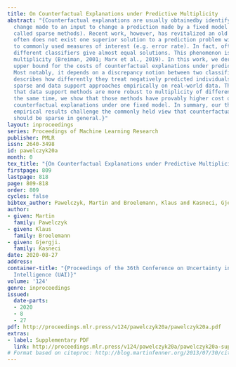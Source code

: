 ```yaml
---
title: On Counterfactual Explanations under Predictive Multiplicity
abstract: "{Counterfactual explanations are usually obtainedby identifying the smallest
  change made to an input to change a prediction made by a fixed model (hereafter
  called sparse methods). Recent work, however, has revitalized an old insight: there
  often does not exist one superior solution to a prediction problem with respect
  to commonly used measures of interest (e.g. error rate). In fact, often multiple
  different classifiers give almost equal solutions. This phenomenon is known as predictive
  multiplicity (Breiman, 2001; Marx et al., 2019). In this work, we derive a general
  upper bound for the costs of counterfactual explanations under predictive multiplicity.
  Most notably, it depends on a discrepancy notion between two classifiers, which
  describes how differently they treat negatively predicted individuals. We then compare
  sparse and data support approaches empirically on real-world data. The results show
  that data support methods are more robust to multiplicity of different models. At
  the same time, we show that those methods have provably higher cost of generating
  counterfactual explanations under one fixed model. In summary, our theoretical and
  empirical results challenge the commonly held view that counterfactual recommendations
  should be sparse in general.}"
layout: inproceedings
series: Proceedings of Machine Learning Research
publisher: PMLR
issn: 2640-3498
id: pawelczyk20a
month: 0
tex_title: "{On Counterfactual Explanations under Predictive Multiplicity}"
firstpage: 809
lastpage: 818
page: 809-818
order: 809
cycles: false
bibtex_author: Pawelczyk, Martin and Broelemann, Klaus and Kasneci, Gjergji.
author:
- given: Martin
  family: Pawelczyk
- given: Klaus
  family: Broelemann
- given: Gjergji.
  family: Kasneci
date: 2020-08-27
address: 
container-title: "{Proceedings of the 36th Conference on Uncertainty in Artificial
  Intelligence (UAI)}"
volume: '124'
genre: inproceedings
issued:
  date-parts:
  - 2020
  - 8
  - 27
pdf: http://proceedings.mlr.press/v124/pawelczyk20a/pawelczyk20a.pdf
extras:
- label: Supplementary PDF
  link: http://proceedings.mlr.press/v124/pawelczyk20a/pawelczyk20a-supp.pdf
# Format based on citeproc: http://blog.martinfenner.org/2013/07/30/citeproc-yaml-for-bibliographies/
---
```

